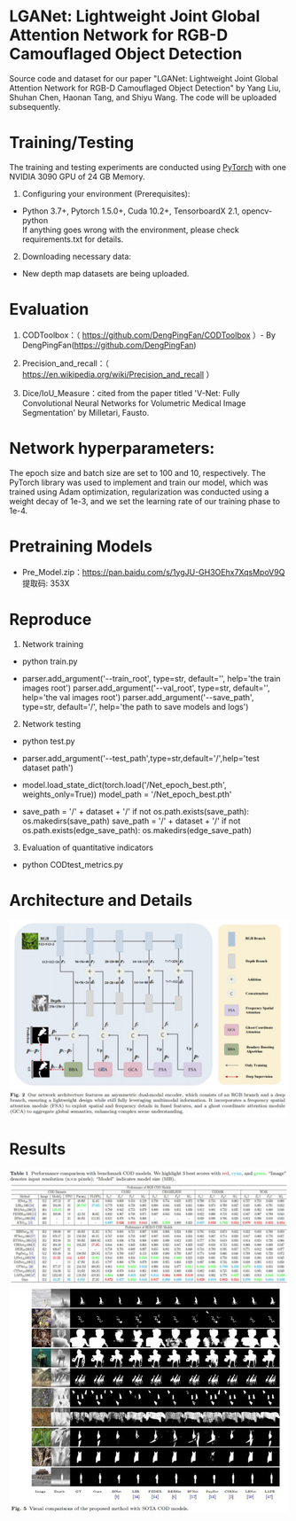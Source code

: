 # LGANet: Lightweight Joint Global Attention Network for RGB-D Camouflaged Object Detection

Source code and dataset for our paper "LGANet: Lightweight Joint Global Attention Network for RGB-D Camouflaged Object Detection" by Yang Liu, Shuhan Chen, Haonan Tang, and Shiyu Wang. 
The code will be uploaded subsequently.

# Training/Testing

The training and testing experiments are conducted using [PyTorch]( https://github.com/pytorch/ ) with one NVIDIA 3090 GPU of 24 GB Memory.

1.  Configuring your environment (Prerequisites):

  * Python 3.7+, Pytorch 1.5.0+, Cuda 10.2+, TensorboardX 2.1, opencv-python <br>
      If anything goes wrong with the environment, please check requirements.txt for details.

2.  Downloading necessary data:

  * New depth map datasets are being uploaded.

# Evaluation
                                                                          
1.  CODToolbox：（ https://github.com/DengPingFan/CODToolbox ）- By DengPingFan(<https://github.com/DengPingFan>)

2.  Precision_and_recall：（ https://en.wikipedia.org/wiki/Precision_and_recall ）  
 
3.  Dice/IoU_Measure：cited from the paper titled 'V-Net: Fully Convolutional Neural Networks for Volumetric Medical Image Segmentation' by Milletari, Fausto.

# Network hyperparameters:

The epoch size and batch size are set to 100 and 10, respectively.
The PyTorch library was used to implement and train our model, which was trained using Adam optimization,
regularization was conducted using a weight decay of 1e-3, and we set the learning rate of our training phase to 1e-4.

# Pretraining Models

  * Pre_Model.zip：https://pan.baidu.com/s/1ygJU-GH3OEhx7XqsMpoV9Q 提取码: 353X 

# Reproduce

1.  Network training

  * python train.py   

  * parser.add_argument('--train_root', type=str, default='', help='the train images root')
    parser.add_argument('--val_root', type=str, default='', help='the val images root')
    parser.add_argument('--save_path', type=str, default='/', help='the path to save models and logs')

2.  Network testing

  * python test.py   

  * parser.add_argument('--test_path',type=str,default='/',help='test dataset path')

  * model.load_state_dict(torch.load('/Net_epoch_best.pth', weights_only=True))
    model_path = '/Net_epoch_best.pth'

  * save_path = '/' + dataset + '/'
    if not os.path.exists(save_path):
        os.makedirs(save_path)
    save_path = '/' + dataset + '/'
    if not os.path.exists(edge_save_path):
        os.makedirs(edge_save_path)

3.   Evaluation of quantitative indicators

 *   python CODtest_metrics.py

#  Architecture and Details

![1](https://github.com/YangLiu353/LGA/blob/3400a8808e433d784efe7a5404fb798e637aca60/1.jpg?raw=true)
# Results
![2](https://github.com/YangLiu353/LGA/blob/4772f139f1d808194876d187cc2a00c7497549b3/2.jpg?raw=true)
![3](https://github.com/YangLiu353/LGA/blob/4772f139f1d808194876d187cc2a00c7497549b3/3.jpg?raw=true)
